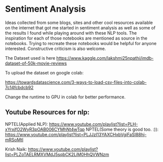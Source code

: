 # Sentiment Analysis

Ideas collected from
some blogs, sites and other cool resources available on the internet that got me started in sentiment analysis as well as
some of the results I found while playing around with these NLP tools. The inspiration for each of those notebooks are mentioned as source
in the notebooks. Trying to recreate these notebooks would be helpful for anyone interested. Constructive criticism is also welcome.

The Dataset used is here
https://www.kaggle.com/lakshmi25npathi/imdb-dataset-of-50k-movie-reviews

To upload the dataset on google colab:

https://towardsdatascience.com/3-ways-to-load-csv-files-into-colab-7c14fcbdcb92

Change the runtime to GPU in colab for better performance.

## Youtube Resources for nlp:
NPTEL(Applied NLP): https://www.youtube.com/playlist?list=PLH-xYrxjfO2WyR3pOAB006CYMhNt4wTqp
NPTEL(Some theory is good too. :)): https://www.youtube.com/playlist?list=PLJJzI13YAXCHxbVgiFaSI88hj-mRSoMtI

Krish Naik: https://www.youtube.com/playlist?list=PLZoTAELRMXVMdJ5sqbCK2LiM0HhQVWNzm
